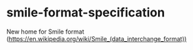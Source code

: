 # smile-format-specification
New home for Smile format (https://en.wikipedia.org/wiki/Smile_(data_interchange_format))
